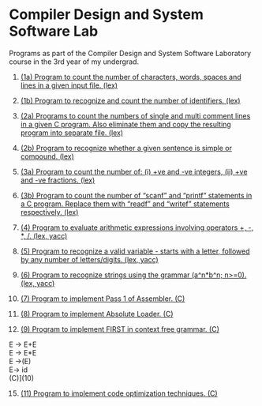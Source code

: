 # Compiler Design and System Software Lab
Programs as part of the Compiler Design and System Software Laboratory course in the 3rd year of my undergrad.

1. [(1a) Program to count the number of characters, words, spaces and lines in a given input file. (lex)](1a)

2. [(1b) Program to recognize and count the number of identifiers. (lex)](1b)

3. [(2a) Programs to count the numbers of single and multi comment lines in a given C program. Also 
eliminate them and copy the resulting program into separate file. (lex)](2a)

4. [(2b) Program to recognize whether a given sentence is simple or compound. (lex)](2b)

5. [(3a) Program to count the number of: (i) +ve and -ve integers, (ii) +ve and -ve fractions. (lex)](3a) 

7. [(3b) Program to count the number of “scanf” and “printf” statements in a C program. 
Replace them with “readf” and “writef” statements respectively. (lex)](3b)

8. [(4) Program to evaluate arithmetic expressions involving operators +, -, *, /. (lex, yacc)](4)

9. [(5) Program to recognize a valid variable - starts with a letter, followed by any 
number of letters/digits. (lex, yacc)](5)

10. [(6) Program to recognize strings using the grammar (a^n*b^n; n>=0). (lex, yacc)](6)

11. [(7) Program to implement Pass 1 of Assembler. (C)](7)

12. [(8) Program to implement Absolute Loader. (C)](8)

13. [(9) Program to implement FIRST in context free grammar. (C)](9)

 E → E+E                 
E → E*E                                                                                              
                                                                                             E →(E)  
                                                                                            E→ id     
   (C)](10)

15. [(11) Program to implement code optimization techniques. (C)](11)
